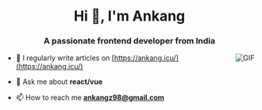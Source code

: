 <!--
**2671467850/2671467850** is a ✨ _special_ ✨ repository because its `README.md` (this file) appears on your GitHub profile.

Here are some ideas to get you started:

- 🔭 I’m currently working on ...
- 🌱 I’m currently learning ...
- 👯 I’m looking to collaborate on ...
- 🤔 I’m looking for help with ...
- 💬 Ask me about ...
- 📫 How to reach me: ...
- 😄 Pronouns: ...
- ⚡ Fun fact: ...
-->
<h1 align="center">Hi 👋, I'm Ankang</h1>
<h3 align="center">A passionate frontend developer from India</h3>

<img align="right" alt="GIF" src="https://raw.githubusercontent.com/JoeyBling/JoeyBling/master/pic/pusheencode.gif" />

- 📝 I regularly write articles on [https://ankang.icu/](https://ankang.icu/)

- 💬 Ask me about **react/vue**

- 📫 How to reach me **ankangz98@gmail.com**
